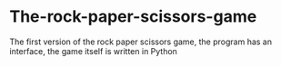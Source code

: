 # The-rock-paper-scissors-game
The first version of the rock paper scissors game, the program has an interface, the game itself is written in Python
